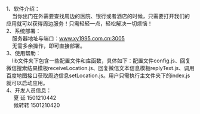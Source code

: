 1、软件介绍：
<br>
	&nbsp;&nbsp;&nbsp;&nbsp;当你出门在外需要查找周边的医院、银行或者酒店的时候，只需要打开我们的应用就可以获得周边服务！只需轻轻一点，轻松解决一切烦恼！
	<br>
2、系统部署：
<br>
	&nbsp;&nbsp;&nbsp;&nbsp;服务器地址与端口：www.xy1995.com.cn:3005
	<br>
	&nbsp;&nbsp;&nbsp;&nbsp;无需多余操作，即可直接部署。
	<br>
3、使用帮助：
<br>
	&nbsp;&nbsp;&nbsp;&nbsp;lib文件夹下包含一些配置文件和库函数，具体如下：配置文件config.js、回复微信搜索结果模板receiveLocation.js、回复微信文本信息模板replyText.js、调用百度地图接口获取周边信息setLocation.js。用户只需执行主文件夹下的index.js就可以启动应用。
	<br>
4、开发人员信息：
<br>
&nbsp;&nbsp;&nbsp;&nbsp;	夏  延     1501210442
<br>
&nbsp;&nbsp;&nbsp;&nbsp;	候转转     1501210420

